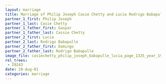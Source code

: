 ```yaml
---
layout: marriage
title: Marriage of Philip Joseph Casie Chetty and Lucia Rodrigo Babapulle
partner_1_first: Philip Joseph
partner_1_last: Casie Chetty
partner_1_father_first: Gaspar
partner_1_father_last: Cassie Chetty
partner_2_first: Lucia
partner_2_last: Rodrigo Babapulle
partner_2_father_first: Domingo
partner_2_father_last: Rodrigo Babapulle
image_file: casiechetty_philip_joseph_babapulle_lucia_page_1325_year_1901
rel_trees:
 - I0243
date: 28-Aug-01
categories: marriage
---
```



